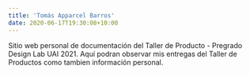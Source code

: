 ```yaml
---
title: 'Tomás Apparcel Barros'
date: 2020-06-17T19:30:08+10:00
---
```


<!-- Descripción inicial -->
Sitio web personal de documentación del Taller de Producto - Pregrado Design Lab UAI 2021. 
Aquí podran observar mis entregas del Taller de Productos como tambien información personal.

